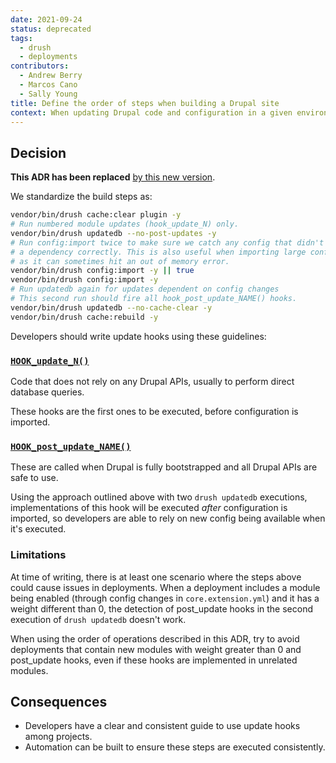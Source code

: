 ```yaml
---
date: 2021-09-24
status: deprecated
tags:
  - drush
  - deployments
contributors:
  - Andrew Berry
  - Marcos Cano
  - Sally Young
title: Define the order of steps when building a Drupal site
context: When updating Drupal code and configuration in a given environment, it's useful to make sure all members of the team and all teams follow a consistent set of steps, in the same order. Having consistent steps across multiple projects will reduce onboarding for new team members.
---
```


## Decision

**This ADR has been replaced** [by this new version](/adr/20230929-drupal-build-steps).

We standardize the build steps as:

```sh
vendor/bin/drush cache:clear plugin -y
# Run numbered module updates (hook_update_N) only.
vendor/bin/drush updatedb --no-post-updates -y
# Run config:import twice to make sure we catch any config that didn't declare
# a dependency correctly. This is also useful when importing large config sets
# as it can sometimes hit an out of memory error.
vendor/bin/drush config:import -y || true
vendor/bin/drush config:import -y
# Run updatedb again for updates dependent on config changes
# This second run should fire all hook_post_update_NAME() hooks.
vendor/bin/drush updatedb --no-cache-clear -y
vendor/bin/drush cache:rebuild -y
```

Developers should write update hooks using these guidelines:

### [`HOOK_update_N()`](https://api.drupal.org/api/drupal/core!lib!Drupal!Core!Extension!module.api.php/function/hook_update_N)

Code that does not rely on any Drupal APIs, usually to perform direct database
queries.

These hooks are the first ones to be executed, before configuration is imported.

### [`HOOK_post_update_NAME()`](https://api.drupal.org/api/drupal/core!lib!Drupal!Core!Extension!module.api.php/function/hook_post_update_NAME)

These are called when Drupal is fully bootstrapped and all Drupal APIs are
safe to use.

Using the approach outlined above with two `drush updatedb` executions,
implementations of this hook will be executed _after_ configuration is imported,
so developers are able to rely on new config being available when it's executed.

### Limitations

At time of writing, there is at least one scenario where the steps above could
cause issues in deployments. When a deployment includes a module being
enabled (through config changes in `core.extension.yml`) and it has a weight
different than 0, the detection of post_update hooks in the second execution
of `drush updatedb` doesn't work.

When using the order of operations described in this ADR, try to avoid
deployments that contain new modules with weight greater than 0 and post_update
hooks, even if these hooks are implemented in unrelated modules.

## Consequences

- Developers have a clear and consistent guide to use update hooks among
  projects.
- Automation can be built to ensure these steps are executed consistently.
